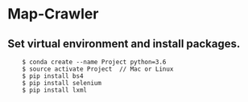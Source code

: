 # Map-Crawler

## Set virtual environment and install packages.

```
    $ conda create --name Project python=3.6
    $ source activate Project  // Mac or Linux
    $ pip install bs4
    $ pip install selenium
    $ pip install lxml
```
